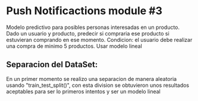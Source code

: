# Push Notificactions  module #3
Modelo predictivo para posibles personas interesadas en un producto.
Dado un usuario y producto, predecir si compraria ese producto si estuvieran comprando en ese momento.
Condicion: el usuario debe realizar una compra de minimo 5 productos.
Usar modelo lineal

## Separacion del DataSet:
En un primer momento se realizo una separacion de manera aleatoria usando "train_test_split()", con esta division se obtuvieron unos resultados aceptables para ser lo primeros intentos y ser un modelo lineal